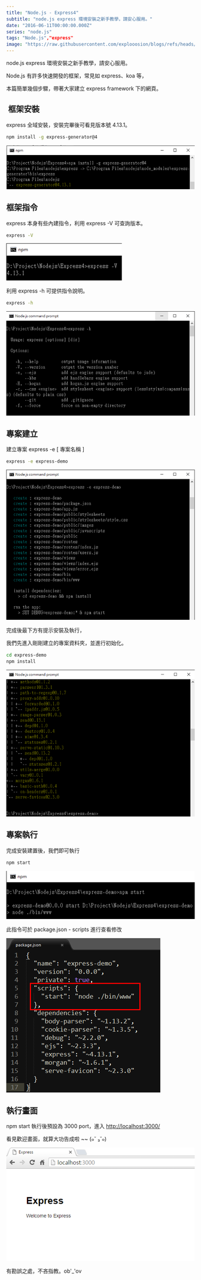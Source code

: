 ```yaml
---
title: "Node.js - Express4"
subtitle: "node.js express 環境安裝之新手教學，請安心服用。"
date: "2016-06-11T00:00:00.000Z"
series: "node.js"
tags: "Node.js","express"
image: "https://raw.githubusercontent.com/explooosion/blogs/refs/heads/main/docs/images/2016-06-11_Node.js%20-%20Express4/banner/1465650931_90659.png"
--- 
```


node.js express 環境安裝之新手教學，請安心服用。

Node.js 有許多快速開發的框架，常見如 express、koa 等，

本篇簡單幾個步驟，帶著大家建立 express framework 下的網頁。

 框架安裝
-----

express 全域安裝，安裝完畢後可看見版本號 4.13.1。

```bash
npm install -g express-generator@4
```

[![1465650931_90659.png](https://raw.githubusercontent.com/explooosion/blogs/refs/heads/main/docs/images/2016-06-11_Node.js%20-%20Express4/1465650931_90659.png)](https://dotblogsfile.blob.core.windows.net/user/incredible/f0bb4f91-b6fa-4b35-803b-fef89496aa2f/1465650931_90659.png)

框架指令
----

express 本身有些內建指令，利用 express -V 可查詢版本。

```bash
express -V
```

![1465651072_33937.png](https://raw.githubusercontent.com/explooosion/blogs/refs/heads/main/docs/images/2016-06-11_Node.js%20-%20Express4/1465651072_33937.png)

利用 express -h 可提供指令說明。

```bash
express -h
```

[![1465651267_67317.png](https://raw.githubusercontent.com/explooosion/blogs/refs/heads/main/docs/images/2016-06-11_Node.js%20-%20Express4/1465651267_67317.png)](https://dotblogsfile.blob.core.windows.net/user/incredible/f0bb4f91-b6fa-4b35-803b-fef89496aa2f/1465651267_67317.png)

專案建立
----

建立專案 express -e \[ 專案名稱 \]

```bash
express -e express-demo
```

[![1465651487_27197.png](https://raw.githubusercontent.com/explooosion/blogs/refs/heads/main/docs/images/2016-06-11_Node.js%20-%20Express4/1465651487_27197.png)](https://dotblogsfile.blob.core.windows.net/user/incredible/f0bb4f91-b6fa-4b35-803b-fef89496aa2f/1465651487_27197.png)

完成後最下方有提示安裝及執行，

我們先進入剛剛建立的專案資料夾，並進行初始化。

```bash
cd express-demo
npm install
```

[![1465651646_12112.png](https://raw.githubusercontent.com/explooosion/blogs/refs/heads/main/docs/images/2016-06-11_Node.js%20-%20Express4/1465651646_12112.png)](https://dotblogsfile.blob.core.windows.net/user/incredible/f0bb4f91-b6fa-4b35-803b-fef89496aa2f/1465651646_12112.png)

專案執行
----

完成安裝建置後，我們即可執行

```bash
npm start
```

[![1465651964_05368.png](https://raw.githubusercontent.com/explooosion/blogs/refs/heads/main/docs/images/2016-06-11_Node.js%20-%20Express4/1465651964_05368.png)](https://dotblogsfile.blob.core.windows.net/user/incredible/f0bb4f91-b6fa-4b35-803b-fef89496aa2f/1465651964_05368.png)

此指令可於 package.json - scripts 進行查看修改

![1465651800_3369.png](https://raw.githubusercontent.com/explooosion/blogs/refs/heads/main/docs/images/2016-06-11_Node.js%20-%20Express4/1465651800_3369.png)

執行畫面
----

npm start 執行後預設為 3000 port，進入 [http://localhost:3000/](http://localhost:3000/)

看見歡迎畫面，就算大功告成啦 ~~ (๑˘ ₃˘๑) 

[![1465652121_86239.png](https://raw.githubusercontent.com/explooosion/blogs/refs/heads/main/docs/images/2016-06-11_Node.js%20-%20Express4/1465652121_86239.png)](https://dotblogsfile.blob.core.windows.net/user/incredible/f0bb4f91-b6fa-4b35-803b-fef89496aa2f/1465652121_86239.png)

有勘誤之處，不吝指教。ob'\_'ov